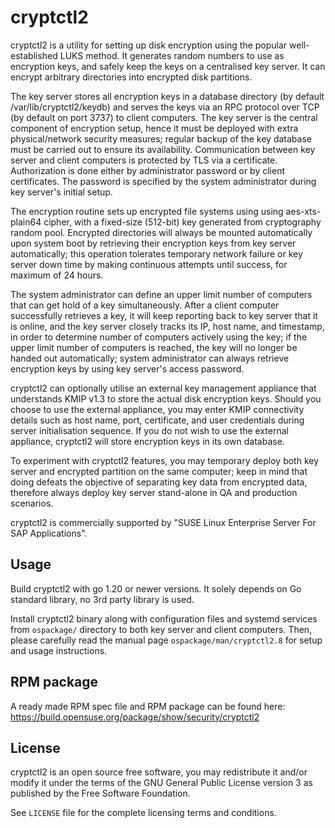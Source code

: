 # cryptctl2
cryptctl2 is a utility for setting up disk encryption using the popular well-established LUKS method. It generates random
numbers to use as encryption keys, and safely keep the keys on a centralised key server. It can encrypt arbitrary
directories into encrypted disk partitions.

The key server stores all encryption keys in a database directory (by default /var/lib/cryptctl2/keydb) and serves the
keys via an RPC protocol over TCP (by default on port 3737) to client computers. The key server is the central component
of encryption setup, hence it must be deployed with extra physical/network security measures; regular backup of the key
database must be carried out to ensure its availability. Communication between key server and client computers is
protected by TLS via a certificate.
Authorization is done either by administrator password or by client certificates. The password is specified by the system administrator during key
server's initial setup.

The encryption routine sets up encrypted file systems using using aes-xts-plain64 cipher, with a fixed-size (512-bit)
key generated from cryptography random pool. Encrypted directories will always be mounted automatically upon system boot
by retrieving their encryption keys from key server automatically; this operation tolerates temporary network failure or
key server down time by making continuous attempts until success, for maximum of 24 hours.

The system administrator can define an upper limit number of computers that can get hold of a key simultaneously. After
a client computer successfully retrieves a key, it will keep reporting back to key server that it is online, and the
key server closely tracks its IP, host name, and timestamp, in order to determine number of computers actively using
the key; if the upper limit number of computers is reached, the key will no longer be handed out automatically; system
administrator can always retrieve encryption keys by using key server's access password.

cryptctl2 can optionally utilise an external key management appliance that understands KMIP v1.3 to store the actual disk
encryption keys. Should you choose to use the external appliance, you may enter KMIP connectivity details such as host
name, port, certificate, and user credentials during server initialisation sequence. If you do not wish to use the
external appliance, cryptctl2 will store encryption keys in its own database.

To experiment with cryptctl2 features, you may temporary deploy both key server and encrypted partition on the same
computer; keep in mind that doing defeats the objective of separating key data from encrypted data, therefore always
deploy key server stand-alone in QA and production scenarios.

cryptctl2 is commercially supported by "SUSE Linux Enterprise Server For SAP Applications".

## Usage
Build cryptctl2 with go 1.20 or newer versions. It solely depends on Go standard library, no 3rd party library is used.

Install cryptctl2 binary along with configuration files and systemd services from `ospackage/` directory to both key
server and client computers. Then, please carefully read the manual page `ospackage/man/cryptctl2.8` for setup and usage
instructions. 

## RPM package
A ready made RPM spec file and RPM package can be found here:
https://build.opensuse.org/package/show/security/cryptctl2

## License
cryptctl2 is an open source free software, you may redistribute it and/or modify it under the terms of the GNU General
Public License version 3 as published by the Free Software Foundation.

See `LICENSE` file for the complete licensing terms and conditions.
